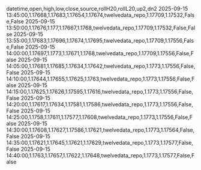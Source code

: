 datetime,open,high,low,close,source,rollH20,rollL20,up2,dn2
2025-09-15 13:45:00,1.17668,1.17683,1.17654,1.17674,twelvedata_repo,1.17709,1.17532,False,False
2025-09-15 13:50:00,1.17676,1.177,1.17667,1.1768,twelvedata_repo,1.17709,1.17532,False,False
2025-09-15 13:55:00,1.17683,1.17696,1.17674,1.17695,twelvedata_repo,1.17709,1.17556,False,False
2025-09-15 14:00:00,1.17697,1.1773,1.17671,1.1768,twelvedata_repo,1.17709,1.17556,False,False
2025-09-15 14:05:00,1.17681,1.17685,1.17634,1.17642,twelvedata_repo,1.1773,1.17556,False,False
2025-09-15 14:10:00,1.17644,1.17655,1.17625,1.1763,twelvedata_repo,1.1773,1.17556,False,False
2025-09-15 14:15:00,1.17625,1.17626,1.17595,1.17616,twelvedata_repo,1.1773,1.17556,False,False
2025-09-15 14:20:00,1.17617,1.17634,1.17581,1.17586,twelvedata_repo,1.1773,1.17556,False,False
2025-09-15 14:25:00,1.1758,1.17611,1.17577,1.17608,twelvedata_repo,1.1773,1.17556,False,False
2025-09-15 14:30:00,1.17608,1.17627,1.17586,1.17621,twelvedata_repo,1.1773,1.17564,False,False
2025-09-15 14:35:00,1.17621,1.17645,1.17621,1.17629,twelvedata_repo,1.1773,1.17577,False,False
2025-09-15 14:40:00,1.1763,1.17657,1.17622,1.17648,twelvedata_repo,1.1773,1.17577,False,False
